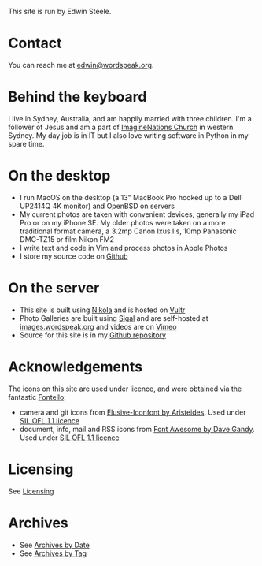 <!--
.. title: About the author and the site
.. slug: about
.. date: 2013/01/12 16:29:40
.. spellcheck_exceptions: Fontello,Iconfont,Aristeides,Dave,Gandy,SIL,OFL,DMC,Github,IIs,ImagineNations,Ixus,MacBook,RSS,Vultr,TZ,Vimeo,edwin,iPad,iPhone,wordspeak,Nikola,Sigal,MacOS,OpenBSD
.. tags: 
.. link: 
.. description: 
-->


This site is run by Edwin Steele.

Contact
=======

You can reach me at <edwin@wordspeak.org>.

Behind the keyboard
===================

I live in Sydney, Australia, and am happily married with three children. I'm a follower of Jesus and am a part of [ImagineNations Church](https://inchurch.com.au) in western Sydney. My day job is in IT but I also love writing software in Python in my spare time.

On the desktop
==============

-   I run MacOS on the desktop (a 13" MacBook Pro hooked up to a Dell UP2414Q 4K monitor) and OpenBSD on servers
-   My current photos are taken with convenient devices, generally my iPad Pro or on my iPhone SE. My older photos were taken on a more traditional format camera, a 3.2mp Canon Ixus IIs, 10mp Panasonic DMC-TZ15 or film Nikon FM2
-   I write text and code in Vim and process photos in Apple Photos
-   I store my source code on [Github](https://github.com/edwinsteele)

On the server
=============

-   This site is built using [Nikola](https://getnikola.com) and is hosted on [Vultr](https://vultr.com)
-   Photo Galleries are built using [Sigal](http://sigal.saimon.org/en/latest/) and are self-hosted at [images.wordspeak.org](https://images.wordspeak.org) and videos are on [Vimeo](https://vimeo.com/edwinsteele/videos)
-   Source for this site is in my [Github repository](https://github.com/edwinsteele/wordspeak.org)

Acknowledgements
================

The icons on this site are used under licence, and were obtained via the fantastic [Fontello](http://fontello.com):

- camera and git icons from [Elusive-Iconfont by Aristeides](https://github.com/reduxframework/elusive-iconfont). Used under [SIL OFL 1.1 licence](http://scripts.sil.org/cms/scripts/page.php?site_id=nrsi&id=OFL)
- document, info, mail and RSS icons from [Font Awesome by Dave Gandy](http://fontawesome.io/). Used under [SIL OFL 1.1 licence](http://scripts.sil.org/cms/scripts/page.php?site_id=nrsi&id=OFL)

Licensing
=========

See [Licensing](/pages/licensing.html)

Archives
========

-   See [Archives by Date](/archive.html)
-   See [Archives by Tag](/categories/index.html)
